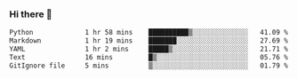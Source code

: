 ### Hi there 👋

<!--START_SECTION:waka-->

```txt
Python             1 hr 58 mins    ██████████▒░░░░░░░░░░░░░░   41.09 %
Markdown           1 hr 19 mins    ███████░░░░░░░░░░░░░░░░░░   27.69 %
YAML               1 hr 2 mins     █████▒░░░░░░░░░░░░░░░░░░░   21.71 %
Text               16 mins         █▒░░░░░░░░░░░░░░░░░░░░░░░   05.76 %
GitIgnore file     5 mins          ▒░░░░░░░░░░░░░░░░░░░░░░░░   01.79 %
```

<!--END_SECTION:waka-->

<!--
**Jonas-VanHaeken/Jonas-VanHaeken** is a ✨ _special_ ✨ repository because its `README.md` (this file) appears on your GitHub profile.

Here are some ideas to get you started:

- 🔭 I’m currently working on ...
- 🌱 I’m currently learning ...
- 👯 I’m looking to collaborate on ...
- 🤔 I’m looking for help with ...
- 💬 Ask me about ...
- 📫 How to reach me: ...
- 😄 Pronouns: ...
- ⚡ Fun fact: ...
-->
